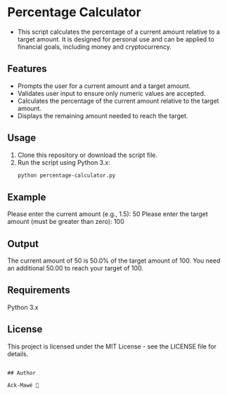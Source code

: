 # Percentage Calculator

- This script calculates the percentage of a current amount relative to a target amount. It is designed for personal use and can be applied to financial goals, including money and cryptocurrency.

## Features

- Prompts the user for a current amount and a target amount.
- Validates user input to ensure only numeric values are accepted.
- Calculates the percentage of the current amount relative to the target amount.
- Displays the remaining amount needed to reach the target.

## Usage

1. Clone this repository or download the script file.
2. Run the script using Python 3.x:
   ```bash
   python percentage-calculator.py
## Example

Please enter the current amount (e.g., 1.5): 50
Please enter the target amount (must be greater than zero): 100

## Output
The current amount of 50 is 50.0% of the target amount of 100.
You need an additional 50.00 to reach your target of 100.

## Requirements
Python 3.x

## License
This project is licensed under the MIT License - see the LICENSE file for details.
```

## Author

Ack-Mawé 🐥
